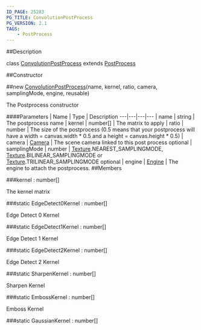 ```yaml
---
ID_PAGE: 25283
PG_TITLE: ConvolutionPostProcess
PG_VERSION: 2.1
TAGS:
    - PostProcess
---
```

##Description

class [ConvolutionPostProcess](/classes/2.2/ConvolutionPostProcess) extends [PostProcess](/classes/2.2/PostProcess)



##Constructor

##new [ConvolutionPostProcess](/classes/2.2/ConvolutionPostProcess)(name, kernel, ratio, camera, samplingMode, engine, reusable)

The Postprocess constructor

####Parameters
 | Name | Type | Description
---|---|---|---
 | name | string |  The postprocess name
 | kernel | number[] |  The matrix to apply
 | ratio | number |  The size of the postprocess (0.5 means that your postprocess will have a width = canvas.width * 0.5 and a height = canvas.height * 0.5)
 | camera | [Camera](/classes/2.2/Camera) |  The scene camera linked to this post process
optional | samplingMode | number |  [Texture](/classes/2.2/Texture).NEAREST_SAMPLINGMODE, [Texture](/classes/2.2/Texture).BILINEAR_SAMPLINGMODE or [Texture](/classes/2.2/Texture).TRILINEAR_SAMPLINGMODE
optional | engine | [Engine](/classes/2.2/Engine) |  The engine to attach the postprocess.
##Members

###kernel : number[]

The kernel matrix

###static EdgeDetect0Kernel : number[]

Edge Detect 0 Kernel

###static EdgeDetect1Kernel : number[]

Edge Detect 1 Kernel

###static EdgeDetect2Kernel : number[]

Edge Detect 2 Kernel

###static SharpenKernel : number[]

Sharpen Kernel

###static EmbossKernel : number[]

Emboss Kernel

###static GaussianKernel : number[]



